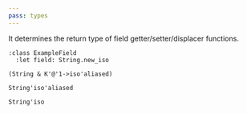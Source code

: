 ```yaml
---
pass: types
---
```


It determines the return type of field getter/setter/displacer functions.

```savi
:class ExampleField
  :let field: String.new_iso
```
```types.return ExampleField.field
(String & K'@'1->iso'aliased)
```
```types.return ExampleField.field=
String'iso'aliased
```
```types.return ExampleField.field<<=
String'iso
```
